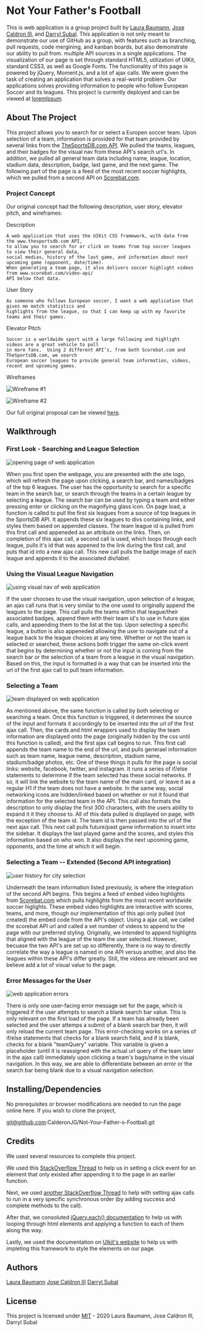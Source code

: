 # Not Your Father's Football

This is web application is a group project built by [Laura Baumann](https://github.com/thelbaumann), [Jose Caldron III](https://github.com/CalderonJG), and [Darryl Subal](https://github.com/Dale2k). This application is not only meant to demonstrate our use of GitHub as a group, with features such as branching, pull requests, code mergining, and kanban boards, but also demonstrate our ability to pull from. multiple API sources in a single applications. The visualization of our page is set through standard HTML5, utilization of UIKit, standard CSS3, as well as Google Fonts. The functionality of this page is powered by jQuery, Moment.js, and a lot of ajax calls. We were given the task of creating an application that solves a real-world problem. Our applications solves providing information to people who follow European Soccer and its leagues. This project is currently deployed and can be viewed at [loremIpsum](https://calderonjg.github.io/Not-Your-Father-s-Football/).

## About The Project

This project allows you to search for or select a Europen soccer team. Upon selection of a team, information is provided for that team provided by several links 
from the [TheSportsDB.com API](www.thesportsdb.com). We pulled the teams, leagues, and their badges for the visual nav from these API's search url's. In addition, we pulled all general team data including name, league, location, stadium data, description, badge, last game, and the next game. The following part of the page is a feed of the most recent soccer highlights, which we pulled from a second API on [Scorebat.com](www.scorebat.com/video-api/).

### Project Concept

Our original concept had the following description, user story, elevator pitch, and wireframes:

Description

```
A web application that uses the UIKit CSS framework, with data from the www.thesportsdb.com API, 
to allow you to search for or click on teams from top soccer leagues to view their general data, 
social medias, history of the last game, and information about next upcoming game (opponent, date/time). 
When generating a team page, it also delivers soccer highlight videos from www.scorebat.com/video-api/ 
API below that data. 
```

User Story

```
As someone who follows European soccer, I want a web application that gives me match statistics and
highlights from the league, so that I can keep up with my favorite teams and their games. 
```

Elevator Pitch

```
Soccer is a worldwide sport with a large following and highlight videos are a great vehicle to pull
in more fans.  Using 2 different API’s, from both Scorebat.com and TheSportsDB.com, we search 
European soccer leagues to provide general team information, videos, recent and upcoming games.
```

Wireframes

![Wireframe #1](https://github.com/CalderonJG/Not-Your-Father-s-Football/blob/Dev/images/wireframe_2.png)

![Wireframe #2](https://github.com/CalderonJG/Not-Your-Father-s-Football/blob/Dev/images/wireframe_1.png)

Our full original proposal can be viewed [here](https://docs.google.com/document/d/1UEDNM471lJhHJ9VUO9PGjbSn64e6zJEVCpQrEecVWjE/edit?usp=sharing).

## Walkthrough

### First Look - Searching and League Selection
![opening page of web application](https://github.com/CalderonJG/Not-Your-Father-s-Football/blob/Dev/images/screen_1.png)

When you first open the webpage, you are presented with the site logo, which will refresh the page upon clicking, a search bar, and names/badges of the top 6 leagues. The user has the opportunity to search for a specific team in the search bar, or search through the teams in a certain league by selecting a league. The search bar can be used by typing a team and either pressing enter or clicking on the magnifying glass icon. On page load, a function is called to pull the first six leagues from a source of top leagues in the SportsDB API. It appends these six leagues to divs containing links, and styles them based on appended classes. The team league id is pulled from this first call and appeneded as an attribute on the links. Then, on completion of this ajax call, a second call is used, which loops through each league, pulls it's id that was appened to the link during the first call, and puts that id into a new ajax call. This new call pulls the badge image of each league and appends it to the associated div/label. 


### Using the Visual League Navigation

![using visual nav of web application](https://github.com/CalderonJG/Not-Your-Father-s-Football/blob/Dev/images/screen_2.png)

If the user chooses to use the visual navigation, upon selection of a league, an ajax call runs that is very similar to the one used to originally append the leagues to the page. This call pulls the teams within that league/their associated badges, append them with their team id's to use in future ajax calls, and appending them to the list at the top. Upon selecting a specific league, a button is also appeneded allowing the user to navigate out of a league back to the league choices at any time.  Whether or not the team is selected or searched, these actions both trigger the same on-click event that begins by determining whether or not the input is coming from the search bar or the selection of a team from a league in the visual navigation. Based on this, the input is formatted in a way that can be inserted into the url of the first ajax call to pull team information. 


### Selecting a Team

![team displayed on web application](https://github.com/CalderonJG/Not-Your-Father-s-Football/blob/Dev/images/screen_3.png)

As mentioned above, the same function is called by both selecting or searching a team. Once this function is triggered, it determines the source of the input and formats it accordingly to be inserted into the url of the first ajax call. Then, the cards and html wrappers used to display the team information are displayed onto the page (originally hidden by the css until this function is called), and the first ajax call begins to run. This first call appends the team name to the end of the url, and pulls generael information such as team name, league name, description, stadium name, stadium/badge photos, etc. One of these things it pulls for the page is social links: website, facebook, twitter, and instagram. It runs a series of if/else statements to determine if the team selected has these social networks. If so, it will link the website to the team name of the main card, or leave it as a regular H1 if the team does not have a website. In the same way, social networking icons are hidden/linked based on whether or not it found that information for the selected team in the API. This call also formats the description to only display the first 300 characters, with the users ability to expand it it they choose to. All of this data pulled is displayed on page, with the exception of the team id. The team id is then passed into the url of the next ajax call. This next call pulls future/past game information to insert into the sidebar. It displays the last played game and the scores, and styles this information based on who won. It also displays the next upcoming game, opponents, and the time at which it will begin.


### Selecting a Team -- Extended (Second API integration)
![user history for city selection](https://github.com/CalderonJG/Not-Your-Father-s-Football/blob/Dev/images/screen_3.5.png)

Underneath the team information listed previously, is where the integration of the second API begins. This begins a feed of embed video highlights from [Scorebat.com](www.scorebat.com/video-api/) which pulls highlights from the most recent worldwide soccer higlights. These embed video highlights are interactive with scores, teams, and more, though our implementation of this api only pulled (not created) the embed code from the API's object. Using a ajax call, we called the scorebat API url and called a set number of videos to append to the page with our preferred styling. Originally, we intended to append highlights that aligned with the league of the team the user selected. However, becuase the two API's are set up so differently, there is no way to directly correlate the way a league is named in one API versus another, and also the leagues within these API's differ greatly. Still, the videos are relevant and we believe add a lot of visual value to the page.


### Error Messages for the User
![web application errors](https://github.com/CalderonJG/Not-Your-Father-s-Football/blob/Dev/images/error.png)

There is only one user-facing error message set for the page, which is triggered if the user attempts to search a blank search bar value. This is only relevant on the first load of the page. If a team has already been selected and the user attemps a submit of a blank search bar then, it will only reload the current team page. This error-checking works on a series of if/else statements that checks for a blank search field, and if is blank, checks for a blank "teamQuery" variable. This variable is given a placeholder (until it is reassigned with the actual url query of the team later in the ajax call) immediately upon clicking a team's bags/name in the visual navigation. In this way, we are able to differentiate between an error or the search bar being blank due to a visual navigation selection.

## Installing/Dependencies
No prerequisites or browser modifications are needed to run the page online here.
If you wish to clone the project,

git@github.com:CalderonJG/Not-Your-Father-s-Football.git

## Credits

We used several resources to complete this project. 

We used this [StackOverflow Thread](https://stackoverflow.com/questions/12055462/handle-click-event-for-appended-elements-in-jquery) to help us in setting a click event for an element that only existed after appending it to the page in an earlier function.

Next, we used [another StackOverflow Thread](https://stackoverflow.com/questions/10089447/jquery-ajax-request-inside-ajax-request) to help with setting ajax calls to run in a very specific synchronous order (by adding success and complete methods to the call).

After that, we consoluted [jQuery.each() documentation](https://api.jquery.com/jquery.each/) to help us with looping through html elements and applying a function to each of them along the way.

Lastly, we used the documentation on [UIkit's website](https://getuikit.com/) to help us with impleting this framework to style the elements on our page.


## Authors
[Laura Baumann](https://github.com/thelbaumann)
[Jose Caldron III](https://github.com/CalderonJG)
[Darryl Subal](https://github.com/Dale2k)

## License
This project is licensed under [MIT](LICENSE) - 2020 Laura Baumann, Jose Caldron III, Darryl Subal
